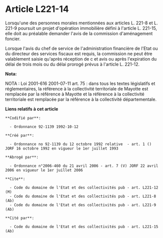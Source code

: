 # Article L221-14

Lorsqu'une des personnes morales mentionnées aux articles L. 221-8 et L. 221-9 poursuit un projet d'opération immobilière
défini à l'article L. 221-15, elle doit au préalable demander l'avis de la commission d'aménagement foncier.

Lorsque l'avis du chef de service de l'administration financière de l'Etat ou du directeur des services fiscaux est requis,
la commission ne peut être valablement saisie qu'après réception de c et avis ou après l'expiration du délai de trois mois ou
du délai prorogé prévus à l'article L. 221-12.

**Nota:**

NOTA : Loi 2001-616 2001-07-11 art. 75 : dans tous les textes législatifs et réglementaires, la référence à la collectivité
territoriale de Mayotte est remplacée par la référence à Mayotte et la référence à la collectivité territoriale est remplacée
par la référence à la collectivité départementale.

**Liens relatifs à cet article**

	**Codifié par**:

	  - Ordonnance 92-1139 1992-10-12

	**Créé par**:

	  - Ordonnance no 92-1139 du 12 octobre 1992 relative  - art. 1 () JORF 16 octobre 1992 en vigueur le 1er juillet 1993

	**Abrogé par**:

	  - Ordonnance n°2006-460 du 21 avril 2006 - art. 7 (V) JORF 22 avril 2006 en vigueur le 1er juillet 2006

	**Cite**:

	  - Code du domaine de l'Etat et des collectivités pub - art. L221-12 (M)
	  - Code du domaine de l'Etat et des collectivités pub - art. L221-8 (Ab)
	  - Code du domaine de l'Etat et des collectivités pub - art. L221-9 (Ab)

	**Cité par**:

	  - Code du domaine de l'Etat et des collectivités pub - art. L221-15 (Ab)
